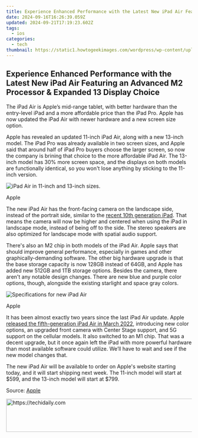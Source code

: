 ```yaml
---
title: Experience Enhanced Performance with the Latest New iPad Air Featuring an Advanced M2 Processor & Expanded 13 Display Choice
date: 2024-09-16T16:26:39.059Z
updated: 2024-09-21T17:19:23.602Z
tags:
  - ios
categories:
  - tech
thumbnail: https://static1.howtogeekimages.com/wordpress/wp-content/uploads/2024/05/ipad.jpg
---
```


## Experience Enhanced Performance with the Latest New iPad Air Featuring an Advanced M2 Processor & Expanded 13 Display Choice

The iPad Air is Apple’s mid-range tablet, with better hardware than the entry-level iPad and a more affordable price than the iPad Pro. Apple has now updated the iPad Air with newer hardware and a new screen size option.

 Apple has revealed an updated 11-inch iPad Air, along with a new 13-inch model. The iPad Pro was already available in two screen sizes, and Apple said that around half of iPad Pro buyers choose the larger screen, so now the company is brining that choice to the more affordable iPad Air. The 13-inch model has 30% more screen space, and the displays on both models are functionally identical, so you won't lose anything by sticking to the 11-inch version.

![iPad Air in 11-inch and 13-inch sizes.](https://static1.howtogeekimages.com/wordpress/wp-content/uploads/2024/05/apple-ipad-air-11-inch-and-13-inch-240507.jpg) 

Apple

 The new iPad Air has the front-facing camera on the landscape side, instead of the portrait side, similar to the [recent 10th generation iPad](https://screen-activity-recording.techidaily.com/new-2024-approved-master-your-recordings-on-macos-with-these-top-microphones/). That means the camera will now be higher and centered when using the iPad in landscape mode, instead of being off to the side. The stereo speakers are also optimized for landscape mode with spatial audio support.

 There's also an M2 chip in both models of the iPad Air. Apple says that should improve general performance, especially in games and other graphically-demanding software. The other big hardware upgrade is that the base storage capacity is now 128GB instead of 64GB, and Apple has added new 512GB and 1TB storage options. Besides the camera, there aren't any notable design changes. There are new blue and purple color options, though, alongside the existing starlight and space gray colors.

![Specifications for new iPad Air](https://static1.howtogeekimages.com/wordpress/wp-content/uploads/2024/05/screenshot-05-07-2024-141053.jpg) 

Apple

 It has been almost exactly two years since the last iPad Air update. Apple [released the fifth-generation iPad Air in March 2022](https://www.apple.com/newsroom/2022/03/apple-introduces-the-most-powerful-and-versatile-ipad-air-ever/), introducing new color options, an upgraded front camera with Center Stage support, and 5G support on the cellular models. It also switched to an M1 chip. That was a decent upgrade, but it once again left the iPad with more powerful hardware than most available software could utilize. We’ll have to wait and see if the new model changes that.

 The new iPad Air will be available to order on Apple's website starting today, and it will start shipping next week. The 11-inch model will start at $599, and the 13-inch model will start at $799.

 Source: [Apple](https://www.apple.com/newsroom/2024/05/apple-unveils-the-redesigned-11-inch-and-all-new-13-inch-ipad-air-with-m2/)

<ins class="adsbygoogle"
     style="display:block"
     data-ad-format="autorelaxed"
     data-ad-client="ca-pub-7571918770474297"
     data-ad-slot="1223367746"></ins>

<ins class="adsbygoogle"
     style="display:block"
     data-ad-client="ca-pub-7571918770474297"
     data-ad-slot="8358498916"
     data-ad-format="auto"
     data-full-width-responsive="true"></ins>



<!-- affiliate ads begin -->
<a href="https://appsumo.8odi.net/c/5597632/2087395/7443" target="_top" id="2087395">
  <img src="//a.impactradius-go.com/display-ad/7443-2087395" border="0" alt="https://techidaily.com" width="728" height="90"/>
</a>
<img height="0" width="0" src="https://appsumo.8odi.net/i/5597632/2087395/7443" style="position:absolute;visibility:hidden;" border="0" />
<!-- affiliate ads end -->

